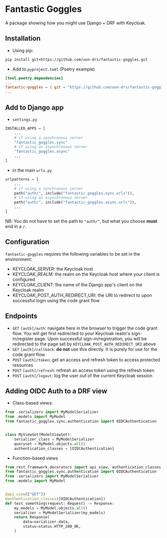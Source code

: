 # Fantastic Goggles
A package showing how you might use Django + DRF with Keycloak.

## Installation
- Using pip:
```bash
pip install git+https://github.com/uon-drs/fantastic-goggles.git
```

- Add to `pyproject.toml` (Poetry example)
```toml
[tool.poetry.dependencies]
...
fantastic-goggles = { git = "https://github.com/uon-drs/fantastic-goggles.git" }
...
```

## Add to Django app
- `settings.py`
```python
INSTALLED_APPS = [
    ...
    # if using a synchronous server
    "fantastic_goggles.sync"
    # if using an asynchronous server
    "fantastic_goggles.async"
    ...
]
```
- in the main `urls.py`
```python
urlpatterns = [
    ...
    # if using a synchronous server
    path("auth/", include("fantastic_goggles.sync.urls")),
    # if using an asynchronous server
    path("auth/", include("fantastic_goggles.async.urls")),
    ...
]
```
NB: You do not have to set the path to `"auth/"`, but what you choose **must** end in a `/`.

## Configuration
`fantastic-goggles` requires the following variables to be set in the environment:
- KEYCLOAK_SERVER: the Keycloak host
- KEYCLOAK_REALM: the realm on the Keycloak host where your client is configured
- KEYCLOAK_CLIENT: the name of the Django app's client on the Keycloak realm
- KEYCLOAK_POST_AUTH_REDIRECT_URI: the URI to redirect to upon successful login using the code grant flow

## Endpoints
- `GET` `[auth]/auth`: navigate here in the browser to trigger the code grant flow. You will get first redirected to your Keycloak realm's sign-in/register page. Upon successful sign-in/registration, you will be redirected to the page set by `KEYCLOAK_POST_AUTH_REDIRECT_URI` above
- `GET` `[auth]/callback`: **do not** use this directly. It is purely for use for the code grant flow
- `POST` `[auth]/token`: get an access and refresh token to access protected resources
- `POST` `[auth]/refresh`: refresh an access token using the refresh token
- `POST` `[auth]/logout`: log the user out of the current Keycloak session

## Adding OIDC Auth to a DRF view
- Class-based views:
```python
from .serializers import MyModelSerializer
from .models import MyModel
from fantastic_goggles.sync.authentication import OIDCAuthentication


class MyViewSet(ModelViewSet):
    serializer_class = MyModelSerializer
    queryset = MyModel.objects.all()
    authentication_classes = [OIDCAuthentication]
```

- Function-based views
```python
from rest_framework.decorators import api_view, authentication_classes
from fantastic_goggles.sync.authentication import OIDCAuthentication
from .serializers import MyModelSerializer
from .models import MyModel


@api_view(["GET"])
@authentication_classes([OIDCAuthentication])
def test_something(request: Request) -> Response:
    my_models = MyModel.objects.all()
    serializer = MyModelSerializer(my_models)
    return Response(
        data=serializer.data,
        status=status.HTTP_200_OK,
    )
```